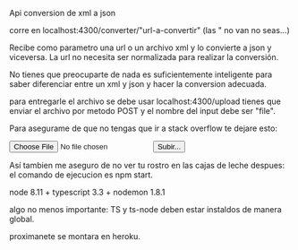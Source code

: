 Api conversion de xml a json

corre en localhost:4300/converter/"url-a-convertir" (las " no van no seas...)

Recibe como parametro una url o un archivo xml y lo convierte a json y viceversa.
La url no necesita ser normalizada para realizar la conversión.

No tienes que preocuparte de nada es suficientemente inteligente para saber diferenciar entre un xml y json 
y hacer la conversion adecuada.

para entregarle el archivo se debe usar localhost:4300/upload tienes que enviar el archivo por metodo POST
y el nombre del input debe ser "file".

Para asegurame de que no tengas que ir a stack overflow te dejare esto:

<form action='http://localhost:4300/upload' method="POST" enctype="multipart/form-data">
  <input type="file" class="col-6" name="file">
  <button type="submit">Subir...</button>
</form>

Así tambien me aseguro de no ver tu rostro en las cajas de leche despues:
el comando de ejecucion es npm start.

node 8.11 + typescript 3.3 + nodemon 1.8.1

algo no menos importante: TS y ts-node deben estar instaldos de manera global.

proximanete se montara en heroku.

